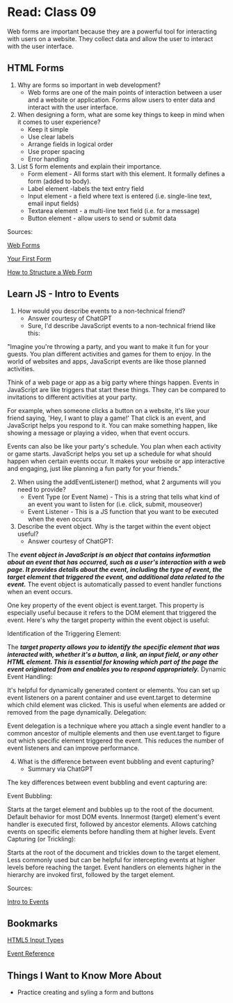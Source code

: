 # Read: Class 09

Web forms are important because they are a powerful tool for interacting with users on a website.  They collect data and allow the user to interact with the user interface.

## HTML Forms

1. Why are forms so important in web development?
    * Web forms are one of the main points of interaction between a user and a website or application. Forms allow users to enter data and interact with the user interface.
1. When designing a form, what are some key things to keep in mind when it comes to user experience?
    * Keep it simple
    * Use clear labels
    * Arrange fields in logical order
    * Use proper spacing
    * Error handling
1. List 5 form elements and explain their importance.
    * Form element - All forms start with this element.  It formally defines a form (added to body).
    * Label element -labels the text entry field
    * Input element - a field where text is entered (i.e. single-line text, email input fields)
    * Textarea element - a multi-line text field (i.e. for a message)
    * Button element - allow users to send or submit data

Sources:

[Web Forms](https://developer.mozilla.org/en-US/docs/Learn/Forms)

[Your First Form](https://developer.mozilla.org/en-US/docs/Learn/Forms/Your_first_form)

[How to Structure a Web Form](https://developer.mozilla.org/en-US/docs/Learn/Forms/How_to_structure_a_web_form)

## Learn JS - Intro to Events

1. How would you describe events to a non-technical friend?
    * Answer courtesy of ChatGPT
    * Sure, I'd describe JavaScript events to a non-technical friend like this:

"Imagine you're throwing a party, and you want to make it fun for your guests. You plan different activities and games for them to enjoy. In the world of websites and apps, JavaScript events are like those planned activities.

Think of a web page or app as a big party where things happen. Events in JavaScript are like triggers that start these things. They can be compared to invitations to different activities at your party.

For example, when someone clicks a button on a website, it's like your friend saying, 'Hey, I want to play a game!' That click is an event, and JavaScript helps you respond to it. You can make something happen, like showing a message or playing a video, when that event occurs.

Events can also be like your party's schedule. You plan when each activity or game starts. JavaScript helps you set up a schedule for what should happen when certain events occur. It makes your website or app interactive and engaging, just like planning a fun party for your friends."

2. When using the addEventListener() method, what 2 arguments will you need to provide?
    * Event Type (or Event Name) - This is a string that tells what kind of an event you want to listen for (i.e. click, submit, mouseover)
    * Event Listener - This is a JS function that you want to be executed when the even occurs
3. Describe the event object. Why is the target within the event object useful?
    * Answer courtesy of ChatGPT:

The ***event object in JavaScript is an object that contains information about an event that has occurred, such as a user's interaction with a web page. It provides details about the event, including the type of event, the target element that triggered the event, and additional data related to the event.*** The event object is automatically passed to event handler functions when an event occurs.

One key property of the event object is event.target. This property is especially useful because it refers to the DOM element that triggered the event. Here's why the target property within the event object is useful:

Identification of the Triggering Element:

The ***target property allows you to identify the specific element that was interacted with, whether it's a button, a link, an input field, or any other HTML element.
This is essential for knowing which part of the page the event originated from and enables you to respond appropriately.***
Dynamic Event Handling:

It's helpful for dynamically generated content or elements. You can set up event listeners on a parent container and use event.target to determine which child element was clicked. This is useful when elements are added or removed from the page dynamically.
Delegation:

Event delegation is a technique where you attach a single event handler to a common ancestor of multiple elements and then use event.target to figure out which specific element triggered the event. This reduces the number of event listeners and can improve performance.

4. What is the difference between event bubbling and event capturing?
    * Summary via ChatGPT

The key differences between event bubbling and event capturing are:

Event Bubbling:

Starts at the target element and bubbles up to the root of the document.
Default behavior for most DOM events.
Innermost (target) element's event handler is executed first, followed by ancestor elements.
Allows catching events on specific elements before handling them at higher levels.
Event Capturing (or Trickling):

Starts at the root of the document and trickles down to the target element.
Less commonly used but can be helpful for intercepting events at higher levels before reaching the target.
Event handlers on elements higher in the hierarchy are invoked first, followed by the target element.

Sources:

[Intro to Events](https://developer.mozilla.org/en-US/docs/Learn/JavaScript/Building_blocks/Events)

## Bookmarks

[HTML5 Input Types](https://developer.mozilla.org/en-US/docs/Learn/Forms/HTML5_input_types)

[Event Reference](https://developer.mozilla.org/en-US/docs/Web/Events)

## Things I Want to Know More About

* Practice creating and syling a form and buttons

